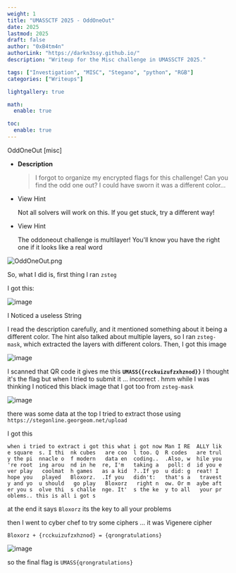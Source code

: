 ```yaml
---
weight: 1
title: "UMASSCTF 2025 - OddOneOut"
date: 2025
lastmod: 2025
draft: false
author: "0xB4tm4n"
authorLink: "https://darkn3ssy.github.io/"
description: "Writeup for the Misc challenge in UMASSCTF 2025."

tags: ["Investigation", "MISC", "Stegano", "python", "RGB"]
categories: ["Writeups"]

lightgallery: true

math:
  enable: true

toc:
  enable: true
---
```

OddOneOut [misc]

- **Description**
    
    > I forgot to organize my encrypted flags for this challenge! Can you find the odd one out? I could have sworn it was a different color...
- View Hint
    
    Not all solvers will work on this. If you get stuck, try a different way! 
    
- View Hint
    
    The oddoneout challenge is multilayer! You'll know you have the right one if it looks like a real word
    

![OddOneOut.png](https://github.com/user-attachments/assets/27d8bf7f-8cde-4d84-a5c4-b16f531458cd)

So, what I did is, first thing I ran `zsteg`

I got this:

![image](https://github.com/user-attachments/assets/94114f0b-e6e4-4282-a151-eede3c112d54)


I Noticed  a useless String 

I read the description carefully, and it mentioned something about it being a different color. The hint also talked about multiple layers, so I ran `zsteg-mask`, which extracted the layers with different colors. Then, I got this image

![image](https://github.com/user-attachments/assets/88e98583-3e52-4f5f-9ee5-050e91d9f367)


I scanned that QR code it gives me this  **`UMASS{{rcckuizufzxhznod}}`**  I thought it's the flag but when I tried to submit it … incorrect . hmm while I was thinking I noticed this black image that I got too from `zsteg-mask` 

![image](https://github.com/user-attachments/assets/cee17f67-6670-4c78-a128-2756327efd2e)

there was some data at the top I tried to extract those using `https://stegonline.georgeom.net/upload`

I got this 

`when i tried to extract i got this what i got now Man I RE  ALLY lik  e square  s. I thi  nk cubes   are coo  l too. Q  R codes   are trul  y the pi  nnacle o  f modern   data en  coding..  .Also, w  hile you  're root  ing arou  nd in he  re, I'm   taking a   poll: d  id you e  ver play   coolmat  h games   as a kid  ?..If yo  u did: g  reat! I   hope you   played   Bloxorz.  .If you   didn't:   that's a   travest  y and yo  u should   go play   Bloxorz   right n  ow. Or m  aybe aft  er you s  olve thi  s challe  nge. It'  s the ke  y to all   your pr  oblems.. this is all i got s`

at the end it says `Bloxorz` its the key to all your problems

then I went to cyber chef to try some ciphers … it was Vigenere cipher

`Bloxorz + {rcckuizufzxhznod} = {qrongratulations}` 

![image](https://github.com/user-attachments/assets/b89cdce7-3f7e-499b-8ad1-cc1b4aea3a71)

 

so the final flag is `UMASS{qrongratulations}`
